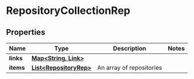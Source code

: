 

# RepositoryCollectionRep


## Properties

Name | Type | Description | Notes
------------ | ------------- | ------------- | -------------
**links** | [**Map&lt;String, Link&gt;**](Link.md) |  | 
**items** | [**List&lt;RepositoryRep&gt;**](RepositoryRep.md) | An array of repositories | 



